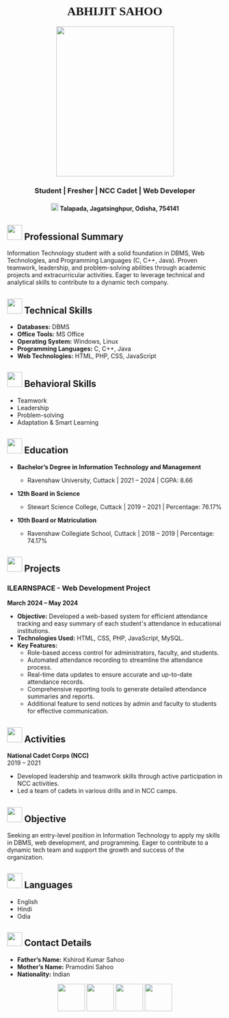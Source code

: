 <h1 align="center" style="font-family: cursive;">ABHIJIT SAHOO</h1>  
<p align="center"> <img width="275" height="350" src="https://github.com/user-attachments/assets/0599fd7e-e252-4dd4-86be-080fb4d6cf2f"/> </p> 
<h3 align="center">Student | Fresher | NCC Cadet | Web Developer</h3>  
<h4 align="center"><img width="18" height="18" src="https://img.icons8.com/pulsar-gradient/48/marker.png"/> Talapada, Jagatsinghpur, Odisha, 754141  </h4>

 
## <img width="35" height="35" src="https://img.icons8.com/nolan/64/brief.png"/>  Professional Summary
Information Technology student with a solid foundation in DBMS, Web Technologies, and Programming Languages (C, C++, Java). Proven teamwork, leadership, and problem-solving abilities through academic projects and extracurricular activities. Eager to leverage technical and analytical skills to contribute to a dynamic tech company.

## <img width="35" height="35" src="https://img.icons8.com/nolan/64/for-experienced.png"/>  Technical Skills
- **Databases:** DBMS
- **Office Tools:** MS Office
- **Operating System:** Windows, Linux
- **Programming Languages:** C, C++, Java
- **Web Technologies:** HTML, PHP, CSS, JavaScript

## <img width="35" height="35" src="https://img.icons8.com/nolan/64/1A6DFF/C822FF/men-age-group-4--v2.png"/>  Behavioral Skills
- Teamwork
- Leadership
- Problem-solving
- Adaptation & Smart Learning

## <img width="35" height="35" src="https://img.icons8.com/nolan/64/1A6DFF/C822FF/diploma.png"/>  Education
 - **Bachelor’s Degree in Information Technology and Management**  
   - Ravenshaw University, Cuttack | 2021 – 2024 | CGPA: 8.66

 - **12th Board in Science**  
   - Stewart Science College, Cuttack | 2019 – 2021 | Percentage: 76.17%

 - **10th Board or Matriculation**  
   - Ravenshaw Collegiate School, Cuttack | 2018 – 2019 | Percentage: 74.17%

## <img width="35" height="35" src="https://img.icons8.com/nolan/64/1A6DFF/C822FF/concept.png" />  Projects
### ILEARNSPACE - Web Development Project
**March 2024 – May 2024**
- **Objective:** Developed a web-based system for efficient attendance tracking and easy summary of each student's attendance in educational institutions.
- **Technologies Used:** HTML, CSS, PHP, JavaScript, MySQL.
- **Key Features:**
  - Role-based access control for administrators, faculty, and students.
  - Automated attendance recording to streamline the attendance process.
  - Real-time data updates to ensure accurate and up-to-date attendance records.
  - Comprehensive reporting tools to generate detailed attendance summaries and reports.
  - Additional feature to send notices by admin and faculty to students for effective communication.

## <img width="35" height="35" src="https://img.icons8.com/nolan/64/swimming.png"/>  Activities
**National Cadet Corps (NCC)**  
2019 – 2021
- Developed leadership and teamwork skills through active participation in NCC activities.
- Led a team of cadets in various drills and in NCC camps.

## <img width="35" height="35" src="https://img.icons8.com/nolan/64/goal.png"/>  Objective
Seeking an entry-level position in Information Technology to apply my skills in DBMS, web development, and programming. Eager to contribute to a dynamic tech team and support the growth and success of the organization.

## <img width="35" height="35" src="https://img.icons8.com/nolan/64/1A6DFF/C822FF/language.png" />  Languages
- English
- Hindi
- Odia

## <img width="35" height="32" src="https://img.icons8.com/nolan/64/1A6DFF/C822FF/info-squared.png" />  Contact Details
- **Father’s Name:** Kshirod Kumar Sahoo
- **Mother’s Name:** Pramodini Sahoo
- **Nationality:** Indian

<p align="center"><a href="mailto:Abhijitofficial977@gmail.com"> <img width="64" height="64" src="https://img.icons8.com/nolan/64/1A6DFF/C822FF/ms-outlook.png"/></a>            <a href="https://www.linkedin.com/in/abhijit-sahoo-abhi70303"><img width="64" height="64" src="https://img.icons8.com/nolan/64/1A6DFF/C822FF/linkedin.png"/></a>          <a href="https://github.com/Abhijitsahooabhi"><img width="64" height="64" src="https://img.icons8.com/nolan/64/1A6DFF/C822FF/github.png"/></a>  <a href="https://t.me/abhijitsahooabhi">        <img width="64" height="64" src="https://img.icons8.com/nolan/64/1A6DFF/C822FF/telegram-app.png"/></a> </p>
